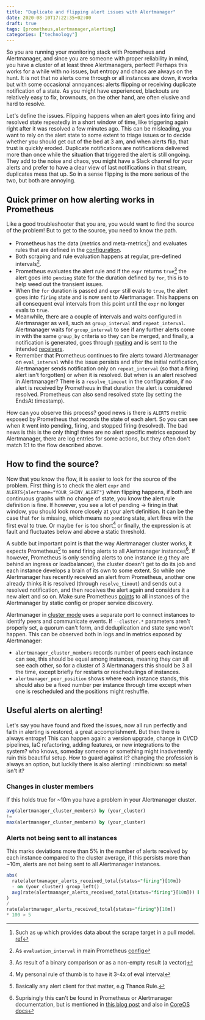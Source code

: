 ```yaml
---
title: "Duplicate and flipping alert issues with Alertmanager"
date: 2020-08-10T17:22:35+02:00
draft: true
tags: [prometheus,alertmanager,alerting]
categories: ["technology"]
---
```


So you are running your monitoring stack with Prometheus and Alertmanager, and since you are someone with proper reliability in mind, you have a cluster of at least three Alertmanagers, perfect! Perhaps this works for a while with no issues, but entropy and chaos are always on the hunt. It is not that no alerts come through or all instances are down, it works but with some occasional annoyances: alerts flipping or receiving duplicate notification of a state. As you might have experienced, blackouts are relatively easy to fix, brownouts, on the other hand, are often elusive and hard to resolve.

Let's define the issues. Flipping happens when an alert goes into firing and resolved state repeatedly in a short window of time, like triggering again right after it was resolved a few minutes ago. This can be misleading, you want to rely on the alert state to some extent to triage issues or to decide whether you should get out of the bed at 3 am, and when alerts flip, that trust is quickly eroded. Duplicate notifications are notifications delivered more than once while the situation that triggered the alert is still ongoing. They add to the noise and chaos, you might have a Slack channel for your alerts and prefer to have a clear view of last notifications in that stream, duplicates mess that up. So in a sense flipping is the more serious of the two, but both are annoying.

## Quick primer on how alerting works in Prometheus
Like a good troubleshooter that you are, you would want to find the source of the problem! But to get to the source, you need to know the path. 
* Prometheus has the data (metrics and meta-metrics[^1]) and evaluates rules that are defined in the [configuration](https://prometheus.io/docs/prometheus/latest/configuration/alerting_rules/). 
* Both scraping and rule evaluation happens at regular, pre-defined intervals[^2].
* Prometheus evaluates the alert rule and if the `expr` returns `true`[^3] the alert goes into `pending` state for the duration defined by `for`, this is to help weed out the transient issues. 
* When the `for` duration is passed and `expr` still evals to `true`, the alert goes into `firing` state and is now sent to Alertmanager. This happens on all consequent eval intervals from this point until the `expr` no longer evals to `true`. 
* Meanwhile, there are a couple of intervals and waits configured in Alertmsnager as well, such as `group_interval` and `repeat_interval`. Alertmanager waits for `group_interval` to see if any further alerts come in with the same `group_by` criteria so they can be merged, and finally, a notification is generated, goes through [routing](https://prometheus.io/docs/alerting/latest/configuration/#route) and is sent to the intended [receivers](https://prometheus.io/docs/alerting/latest/configuration/#receiver). 
* Remember that Prometheus continues to fire alerts toward Alertmanager on `eval_interval` while the issue persists and after the initial notification, Alertmanager sends notification only on `repeat_interval` (so that a firing alert isn't forgotten) or when it is resolved. But when is an alert resolved in Alertmanager? There is a `resolve_timeout` in the configuration, if no alert is received by Prometheus in that duration the alert is considered resolved. Prometheus can also send resolved state (by setting the EndsAt timestamp).

How can you observe this process? good news is there is `ALERTS` metric exposed by Prometheus that records the state of each alert. So you can see when it went into pending, firing, and stopped firing (resolved). The bad news is this is the only thing! there are no alert specific metrics exposed by Alertmanager, there are log entries for some actions, but they often don't match 1:1 to the flow described above.


## How to find the source?
Now that you know the flow, it is easier to look for the source of the problem. First thing is to check the alert `expr` and `ALERTS{alertname="YOUR_SHINY_ALERT"}` when flipping happens, if both are continuous graphs with no change of state, you know the alert rule definition is fine. If however, you see a lot of pending -> firing in that window, you should look more closely at your alert definition. It can be the case that `for` is missing, which means no `pending` state, alert fires with the first eval to true. Or maybe `for` is too short[^4] or finally, the expression is at fault and fluctuates below and above a static threshold.

A subtle but important point is that the way Alertmanager cluster works, it expects Prometheus[^5] to send firing alerts to all Alertmanager instances[^6]. If however, Prometheus is only sending alerts to one instance (e.g they are behind an ingress or loadbalancer), the cluster doesn't get to do its job and each instance develops a brain of its own to some extent. So while one Alertmanager has recently received an alert from Prometheus, another one already thinks it is resolved (through `resolve_timout`) and sends out a resolved notification, and then receives the alert again and considers it a new alert and so on. Make sure Prometheus [points](https://prometheus.io/docs/prometheus/latest/configuration/configuration/#alertmanager_config) to all instances of the Alertmanager by static config or proper service discovery.

Alertmanager in [cluster mode](https://github.com/prometheus/alertmanager#high-availability) uses a separate port to connect instances to identify peers and communicate events. If `--cluster.*` parameters aren't properly set, a quorum can't form, and deduplication and state sync won't happen. This can be observed both in logs and in metrics exposed by Alertmanager:
* `alertmanager_cluster_members` records number of peers each instance can see, this should be equal among instances, meaning they can all see each other, so for a cluster of 3 Alertmanagers this should be 3 all the time, except briefly for restarts or reschedulings of instances. 
* `alertmanager_peer_position` shows where each instance stands, this should also be a fixed number per instance through time except when one is rescheduled and the positions might reshuffle.

## Useful alerts on alerting!
Let's say you have found and fixed the issues, now all run perfectly and faith in alerting is restored, a great accomplishment. But then there is always entropy! This can happen again: a version upgrade, change in CI/CD pipelines, IaC refactoring, adding features, or new integrations to the system? who knows, someday someone or something might inadvertently ruin this beautiful setup. How to guard against it? changing the profession is always an option, but luckily there is also alerting! :mindblown: so meta! isn't it?

### Changes in cluster members
If this holds true for ~10m you have a problem in your Alertmanager cluster.
```SQL
avg(alertmanager_cluster_members) by (your_cluster)
!=
max(alertmanager_cluster_members) by (your_cluster)
```

### Alerts not being sent to all instances
This marks deviations more than 5% in the number of alerts received by each instance compared to the cluster average, if this persists more than ~10m, alerts are not being sent to all Alertmanager instances.
```SQL
abs(
  rate(alertmanager_alerts_received_total{status="firing"}[10m])
  - on (your_cluster) group_left()
  avg(rate(alertmanager_alerts_received_total{status="firing"}[10m])) by (your_cluster)
)
/
rate(alertmanager_alerts_received_total{status="firing"}[10m])
* 100 > 5
```



[^1]: Such as `up` which provides data about the scrape target in a pull model. [ref](https://prometheus.io/docs/concepts/jobs_instances/#automatically-generated-labels-and-time-series)
[^2]: As `evaluation_interval` in main Prometheus [config](https://prometheus.io/docs/prometheus/latest/configuration/configuration/#configuration-file)
[^3]: As result of a binary comparison or as a non-empty result (a vector)
[^4]: My personal rule of thumb is to have it 3-4x of eval interval
[^5]: Basically any alert client for that matter, e.g Thanos Rule.
[^6]: Suprisingly this can't be found in Prometheus or Alertmanager documentation, but is mentioned in [this blog post](https://www.robustperception.io/high-availability-prometheus-alerting-and-notification) and also in [CoreOS docs](https://coreos.com/operators/prometheus/docs/latest/high-availability.html#alertmanager) 
